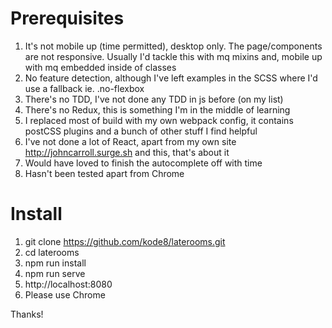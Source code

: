 # Prerequisites

1. It's not mobile up (time permitted), desktop only. The page/components are not responsive. Usually I'd tackle this with mq mixins and, mobile up with mq embedded inside of classes
2. No feature detection, although I've left examples in the SCSS where I'd use a fallback ie. .no-flexbox 
3. There's no TDD, I've not done any TDD in js before (on my list)
4. There's no Redux, this is something I'm in the middle of learning 
5. I replaced most of build with my own webpack config, it contains postCSS plugins and a bunch of other stuff I find helpful 
6. I've not done a lot of React, apart from my own site http://johncarroll.surge.sh and this, that's about it
7. Would have loved to finish the autocomplete off with time
8. Hasn't been tested apart from Chrome

# Install 

1. git clone https://github.com/kode8/laterooms.git
2. cd laterooms
3. npm run install
4. npm run serve
5. http://localhost:8080
6. Please use Chrome

Thanks!